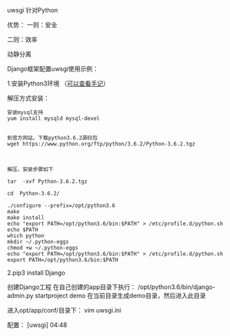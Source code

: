 uwsgi 针对Python

优势：
一则：安全


二则：效率

动静分离



Django框架配置uwsgi使用示例：




1.安装Python3环境 （[可以查看手记](https://www.imooc.com/article/26870)）

解压方式安装：
```
安装mysql支持
yum install mysqld mysql-devel


到官方网站，下载python3.6.2源码包
wget https://www.python.org/ftp/python/3.6.2/Python-3.6.2.tgz



解压，安装步骤如下

tar  -xvf Python-3.6.2.tgz

cd  Python-3.6.2/

./configure --prefix=/opt/python3.6
make
make install
echo "export PATH=/opt/python3.6/bin:$PATH" > /etc/profile.d/python.sh
echo $PATH
which python
mkdir ~/.python-eggs
chmod +w ~/.python-eggs
echo "export PATH=/opt/python3.6/bin:$PATH" > /etc/profile.d/python.sh
export PATH=/opt/python3.6/bin:$PATH

```

2.pip3 install Django



创建Django工程
在自己创建的app目录下执行：
/opt/python3.6/bin/django-admin.py startproject demo
在当前目录生成demo目录，然后进入此目录

进入opt/app/conf/目录下：
vim uwsgi.ini

配置：
[uwsgi]
04:48
